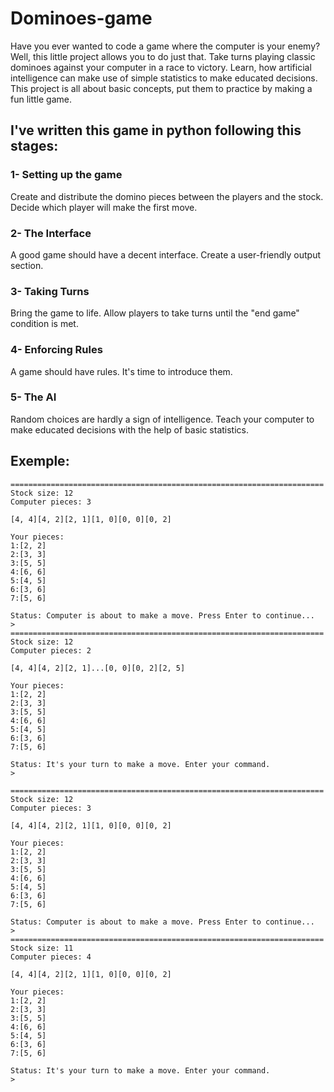 # Dominoes-game
Have you ever wanted to code a game where the computer is your enemy? Well, this little project allows you to do just that. Take turns playing classic dominoes against your computer in a race to victory. Learn, how artificial intelligence can make use of simple statistics to make educated decisions. This project is all about basic concepts, put them to practice by making a fun little game.

## I've written this game in python following this stages:

### 1- Setting up the game
Create and distribute the domino pieces between the players and the stock. Decide which player will make the first move.
### 2- The Interface
A good game should have a decent interface. Create a user-friendly output section.
### 3- Taking Turns
Bring the game to life. Allow players to take turns until the "end game" condition is met.
### 4- Enforcing Rules
A game should have rules. It's time to introduce them.
### 5- The AI
Random choices are hardly a sign of intelligence. Teach your computer to make educated decisions with the help of basic statistics.

## Exemple:
```
======================================================================
Stock size: 12
Computer pieces: 3

[4, 4][4, 2][2, 1][1, 0][0, 0][0, 2]

Your pieces:
1:[2, 2]
2:[3, 3]
3:[5, 5]
4:[6, 6]
5:[4, 5]
6:[3, 6]
7:[5, 6]

Status: Computer is about to make a move. Press Enter to continue...
>
======================================================================
Stock size: 12
Computer pieces: 2

[4, 4][4, 2][2, 1]...[0, 0][0, 2][2, 5]

Your pieces:
1:[2, 2]
2:[3, 3]
3:[5, 5]
4:[6, 6]
5:[4, 5]
6:[3, 6]
7:[5, 6]

Status: It's your turn to make a move. Enter your command.
>
```

```
======================================================================
Stock size: 12
Computer pieces: 3

[4, 4][4, 2][2, 1][1, 0][0, 0][0, 2]

Your pieces:
1:[2, 2]
2:[3, 3]
3:[5, 5]
4:[6, 6]
5:[4, 5]
6:[3, 6]
7:[5, 6]

Status: Computer is about to make a move. Press Enter to continue...
>
======================================================================
Stock size: 11
Computer pieces: 4

[4, 4][4, 2][2, 1][1, 0][0, 0][0, 2]

Your pieces:
1:[2, 2]
2:[3, 3]
3:[5, 5]
4:[6, 6]
5:[4, 5]
6:[3, 6]
7:[5, 6]

Status: It's your turn to make a move. Enter your command.
>
```
